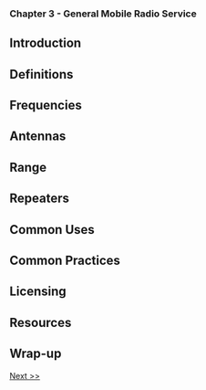 ### Chapter 3 - General Mobile Radio Service
## Introduction
## Definitions
## Frequencies
## Antennas
## Range
## Repeaters
## Common Uses
## Common Practices
## Licensing
## Resources
## Wrap-up

[Next >>](050-chapter-04.md)
